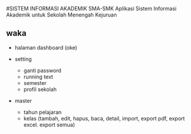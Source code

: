 #SISTEM  INFORMASI AKADEMIK SMA-SMK
Aplikasi Sistem Informasi Akademik untuk Sekolah Menengah Kejuruan

## waka
- halaman dashboard (oke)

- setting
	- ganti password
	- running text
	- semester
	- profil sekolah

- master
	- tahun pelajaran
	- kelas (tambah, edit, hapus, baca, detail, import, export pdf, export excel. export semua)

